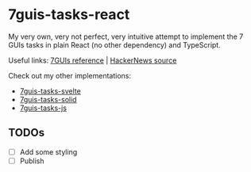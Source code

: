 # 7guis-tasks-react

My very own, very not perfect, very intuitive attempt to implement the 7 GUIs tasks in plain React (no other dependency) and TypeScript.

Useful links: [7GUIs reference](https://eugenkiss.github.io/7guis/tasks) | [HackerNews source](https://news.ycombinator.com/item?id=31273802)

Check out my other implementations:

- [7guis-tasks-svelte](https://github.com/sixelasacul/7guis-tasks-svelte)
- [7guis-tasks-solid](https://github.com/sixelasacul/7guis-tasks-solid)
- [7guis-tasks-js](https://github.com/sixelasacul/7guis-tasks-js)

## TODOs

- [ ] Add some styling
- [ ] Publish
